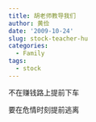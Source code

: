```yaml
---
title: 胡老师教导我们
author: 黄俭
date: '2009-10-24'
slug: stock-teacher-hu
categories:
  - Family
tags:
  - stock
---
```

不在赚钱路上提前下车

要在危情时刻提前逃离